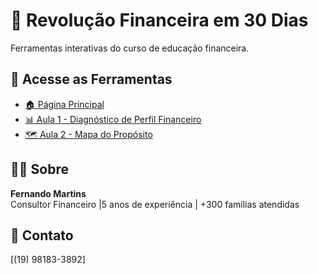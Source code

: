 # 🎯 Revolução Financeira em 30 Dias

Ferramentas interativas do curso de educação financeira.

## 🚀 Acesse as Ferramentas

- [🏠 Página Principal](https://seu-usuario.github.io/seu-repositorio/)
- [📊 Aula 1 - Diagnóstico de Perfil Financeiro](https://seu-usuario.github.io/seu-repositorio/aula1/)
- [🗺️ Aula 2 - Mapa do Propósito](https://seu-usuario.github.io/seu-repositorio/aula2/)

## 👨‍💼 Sobre

**Fernando Martins**  
Consultor Financeiro |5 anos de experiência | +300 famílias atendidas

## 📧 Contato

[(19) 98183-3892]
